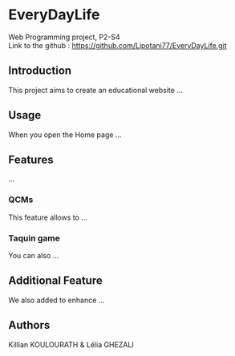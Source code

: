 # EveryDayLife
Web Programming project, P2-S4  
Link to the github : https://github.com/Lipotani77/EveryDayLife.git


## Introduction 
  This project aims to create an educational website ...

## Usage
When you open the Home page ...


## Features
...

### QCMs
This feature allows to ...


### Taquin game
You can also ...



## Additional Feature
We also added to enhance ...



## Authors
Killian KOULOURATH & Lélia GHEZALI

